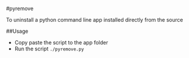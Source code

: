 #pyremove

To uninstall a python command line app installed directly from the source

##Usage

* Copy paste the script to the app folder
* Run the script `./pyremove.py`
